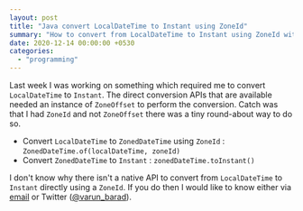 ```yaml
---
layout: post
title: "Java convert LocalDateTime to Instant using ZoneId"
summary: "How to convert from LocalDateTime to Instant using ZoneId without ZoneOffset in Java 8 Time APIs"
date: 2020-12-14 00:00:00 +0530
categories:
  - "programming"
---
```


Last week I was working on something which required me to convert `LocalDateTime` to `Instant`. The direct conversion APIs that are available needed an instance of `ZoneOffset` to perform the conversion. Catch was that I had `ZoneId` and not `ZoneOffset` there was a tiny round-about way to do so.

- Convert `LocalDateTime` to `ZonedDateTime` using `ZoneId` : `ZonedDateTime.of(localDateTime, zoneId)`
- Convert `ZonedDateTime` to `Instant` : `zonedDateTime.toInstant()`
  
I don't know why there isn't a native API to convert from `LocalDateTime` to `Instant` directly using a `ZoneId`. If you do then I would like to know either via [email](mailto:contact@varunbarad.com) or Twitter ([@varun_barad](https://twitter.com/varun_barad)).
